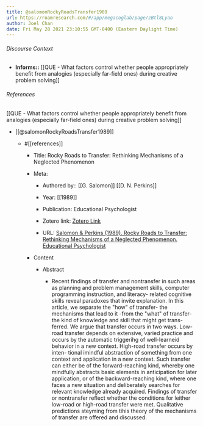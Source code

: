 ```yaml
---
title: @salomonRockyRoadsTransfer1989
url: https://roamresearch.com/#/app/megacoglab/page/zBtl8Lyao
author: Joel Chan
date: Fri May 28 2021 23:10:55 GMT-0400 (Eastern Daylight Time)
---
```




###### Discourse Context

- **Informs::** [[QUE - What factors control whether people appropriately benefit from analogies (especially far-field ones) during creative problem solving]]

###### References

[[QUE - What factors control whether people appropriately benefit from analogies (especially far-field ones) during creative problem solving]]

- [[@salomonRockyRoadsTransfer1989]]

    - #[[references]]

        - Title: Rocky Roads to Transfer: Rethinking Mechanisms of a Neglected Phenomenon

        - Meta:

            - Authored by:: [[G. Salomon]] [[D. N. Perkins]]

            - Year: [[1989]]

            - Publication: Educational Psychologist

            - Zotero link: [Zotero Link](zotero://select/items/1_M7P8BTK9)

            - URL: [Salomon & Perkins (1989). Rocky Roads to Transfer: Rethinking Mechanisms of a Neglected Phenomenon. Educational Psychologist](undefined)

        - Content

            - Abstract

                - Recent findings of transfer and nontransfer in such areas as planning and problem management skills, computer programming instruction, and literacy- related cognitive skills reveal paradoxes that invite explanation. In this article, we separate the "how" of transfer- the mechanisms that lead to it -from the "what" of transfer-the kind of knowledge and skill that might get trans- ferred. We argue that transfer occurs in two ways. Low-road transfer depends on extensive, varied practice and occurs by the automatic triggerihg of well-learneid behavior in a new context. High-road transfer occurs by inten- tional imindful abstraction of something from one context and application in a new context. Such transfer can either be of the forward-reaching kind, whereby one mindfully abstracts basic elements in anticipation for later application, or of the backward-reaching kind, where one faces a new situation and deliberately searches for relevant knowledge already acquired. Findings of transfer or nontransfer reflect whether the conditions for leither low-road or high-road transfer were met. Qualitative predictions steyming from tihis theory of the mechanisms of transfer are offered and discussed.

